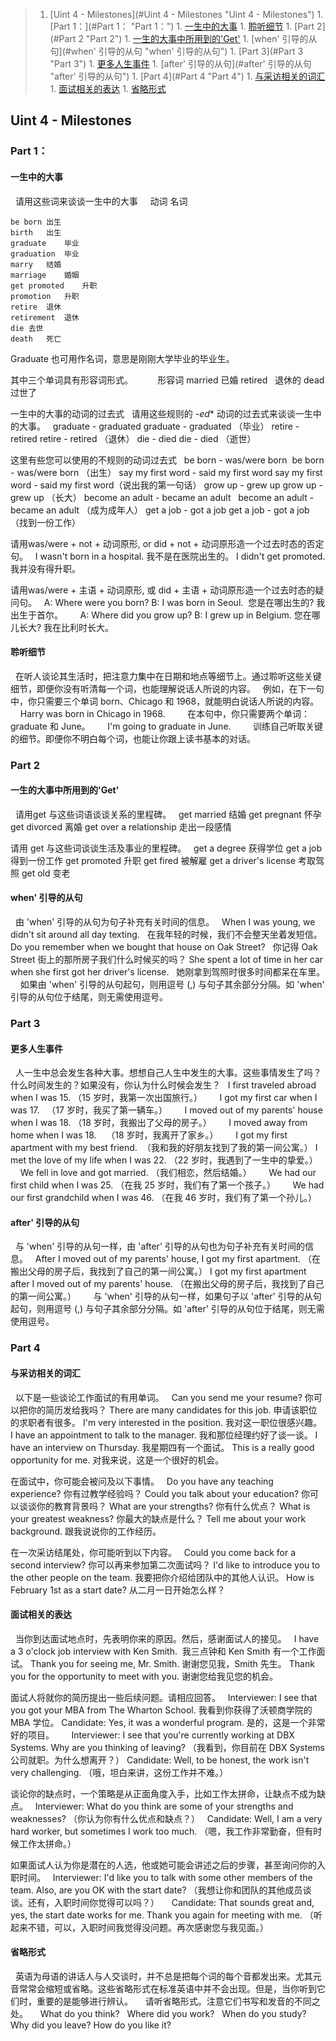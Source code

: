 >1. [Uint 4 - Milestones](#Uint 4 - Milestones "Uint 4 - Milestones")
	1. [Part 1：](#Part 1： "Part 1：")
		1. [一生中的大事](#一生中的大事 "一生中的大事")
		1. [聆听细节](#聆听细节 "聆听细节")
	1. [Part 2](#Part 2 "Part 2")
		1. [一生的大事中所用到的'Get'](#一生的大事中所用到的'Get' "一生的大事中所用到的'Get'")
		1. [when' 引导的从句](#when' 引导的从句 "when' 引导的从句")
	1. [Part 3](#Part 3 "Part 3")
		1. [更多人生事件](#更多人生事件 "更多人生事件")
		1. [after' 引导的从句](#after' 引导的从句 "after' 引导的从句")
	1. [Part 4](#Part 4 "Part 4")
		1. [与采访相关的词汇](#与采访相关的词汇 "与采访相关的词汇")
		1. [面试相关的表达](#面试相关的表达 "面试相关的表达")
		1. [省略形式](#省略形式 "省略形式")

## Uint 4 - Milestones

### Part 1：

#### 一生中的大事
 
请用这些词来谈谈一生中的大事
 	 
	动词
	名词

	be born	出生
	birth	出生
	graduate	毕业
	graduation	毕业
	marry	结婚
	marriage	婚姻
	get promoted	升职
	promotion	升职
	retire 	退休
	retirement	退休
	die	去世
	death 	死亡

Graduate 也可用作名词，意思是刚刚大学毕业的毕业生。

其中三个单词具有形容词形式。
 	 	 
	   形容词
	married	已婚
	retired  	退休的
	dead	过世了

一生中的大事的动词的过去式
 
请用这些规则的 *-ed** 动词的过去式来谈谈一生中的大事。
 
	graduate - graduated	graduate - graduated （毕业）
	retire - retired	retire - retired （退休）
	die - died	die - died （逝世）

这里有些您可以使用的不规则的动词过去式
 
	be born - was/were born 	be born - was/were born （出生）
	say my first word - said my first word	say my first word - said my first word（说出我的第一句话）
	grow up - grew up	grow up - grew up （长大）
	become an adult - became an adult  	become an adult - became an adult （成为成年人）
	get a job - got a job	get a job - got a job （找到一份工作）

请用was/were + not + 动词原形, or did + not + 动词原形造一个过去时态的否定句。
 
	I wasn't born in a hospital.	我不是在医院出生的。
	I didn't get promoted.	我并没有得升职。

请用was/were + 主语 + 动词原形, 或 did + 主语 + 动词原形造一个过去时态的疑问句。
 
	A: Where were you born?
	B: I was born in Seoul. 
	您是在哪出生的?
	我出生于首尔。
 	 	 
	A: Where did you grow up?
	B: I grew up in Belgium.
	您在哪儿长大?
	我在比利时长大。

#### 聆听细节
 
在听人谈论其生活时，把注意力集中在日期和地点等细节上。通过聆听这些关键细节，即便你没有听清每一个词，也能理解说话人所说的内容。
 
例如，在下一句中，你只需要三个单词 born、Chicago 和 1968，就能明白说话人所说的内容。
 	 	 
	Harry was born in Chicago in 1968.	 
 	 	 
在本句中，你只需要两个单词：graduate 和 June。
 	 	 
	I'm going to graduate in June.	 
 	 	 
训练自己听取关键的细节。即便你不明白每个词，也能让你跟上读书基本的对话。

### Part 2

#### 一生的大事中所用到的'Get'
 
请用get 与这些词语谈谈关系的里程碑。
 
	get married	结婚
	get pregnant	怀孕
	get divorced	离婚
	get over a relationship	走出一段感情

请用 get 与这些词谈谈生活及事业的里程碑。
 
	get a degree	获得学位
	get a job	得到一份工作
	get promoted	升职
	get fired	被解雇
	get a driver's license	考取驾照
	get old	变老

#### when' 引导的从句
 
由 'when' 引导的从句为句子补充有关时间的信息。
 
	When I was young, we didn't sit around all day texting.	 	在我年轻的时候，我们不会整天坐着发短信。
	Do you remember when we bought that house on Oak Street?	 	你记得 Oak Street 街上的那所房子我们什么时候买的吗？
	She spent a lot of time in her car when she first got her driver's license.	 	她刚拿到驾照时很多时间都呆在车里。
 	 
如果由 'when' 引导的从句起句，则用逗号 (,) 与句子其余部分分隔。如 'when' 引导的从句位于结尾，则无需使用逗号。

### Part 3

#### 更多人生事件
 
人一生中总会发生各种大事。想想自己人生中发生的大事。这些事情发生了吗？什么时间发生的？如果没有，你认为什么时候会发生？
 
	I first traveled abroad when I was 15.	（15 岁时，我第一次出国旅行。）	 	 	 
	I got my first car when I was 17.  	（17 岁时，我买了第一辆车。）	 	 	 
	I moved out of my parents' house when I was 18.	（18 岁时，我搬出了父母的房子。）	 	 	 
	I moved away from home when I was 18.   	（18 岁时，我离开了家乡。）	 	 	 
	I got my first apartment with my best friend. 	（我和我的好朋友找到了我的第一间公寓。）
	I met the love of my life when I was 22.	（22 岁时，我遇到了一生中的挚爱。）	 	 	 
	We fell in love and got married.	（我们相恋，然后结婚。）	 	 	 
	We had our first child when I was 25.	（在我 25 岁时，我们有了第一个孩子。）	 	 	 
	We had our first grandchild when I was 46.	（在我 46 岁时，我们有了第一个孙儿。）

#### after' 引导的从句
 
与 'when' 引导的从句一样，由 'after' 引导的从句也为句子补充有关时间的信息。
 
	After I moved out of my parents' house, I got my first apartment.	（在搬出父母的房子后，我找到了自己的第一间公寓。）
	I got my first apartment after I moved out of my parents' house.	（在搬出父母的房子后，我找到了自己的第一间公寓。）
 	 	 
与 'when' 引导的从句一样，如果句子以 'after' 引导的从句起句，则用逗号 (,) 与句子其余部分分隔。如 'after' 引导的从句位于结尾，则无需使用逗号。

### Part 4

#### 与采访相关的词汇
 
以下是一些谈论工作面试的有用单词。
 
	Can you send me your resume?	你可以把你的简历发给我吗？
	There are many candidates for this job.	申请该职位的求职者有很多。
	I'm very interested in the position.	我对这一职位很感兴趣。
	I have an appointment to talk to the manager.	我和那位经理约好了谈一谈。
	I have an interview on Thursday.	我星期四有一个面试。
	This is a really good opportunity for me.	对我来说，这是一个很好的机会。

在面试中，你可能会被问及以下事情。
 
	Do you have any teaching experience?	你有过教学经验吗？
	Could you talk about your education?	你可以谈谈你的教育背景吗？
	What are your strengths?	你有什么优点？
	What is your greatest weakness?	你最大的缺点是什么？
	Tell me about your work background.	跟我说说你的工作经历。

在一次采访结尾处，你可能听到以下内容。
 
	Could you come back for a second interview?	你可以再来参加第二次面试吗？
	I'd like to introduce you to the other people on the team.	我要把你介绍给团队中的其他人认识。
	How is February 1st as a start date?	从二月一日开始怎么样？

#### 面试相关的表达
 
当你到达面试地点时，先表明你来的原因。然后，感谢面试人的接见。
 
	I have a 3 o'clock job interview with Ken Smith. 	我三点钟和 Ken Smith 有一个工作面试。
	Thank you for seeing me, Mr. Smith.	谢谢您见我，Smith 先生。
	Thank you for the opportunity to meet with you.	谢谢您给我见您的机会。

面试人将就你的简历提出一些后续问题。请相应回答。
 
	Interviewer: I see that you got your MBA from The Wharton School.	我看到你获得了沃顿商学院的 MBA 学位。
	Candidate: Yes, it was a wonderful program.	是的，这是一个非常好的项目。
	 	 	 
	Interviewer: I see that you're currently working at DBX Systems. Why are you thinking of leaving?	（我看到，你目前在 DBX Systems 公司就职。为什么想离开？）
	Candidate: Well, to be honest, the work isn't very challenging.	（哦，坦白来讲，这份工作并不难。）

谈论你的缺点时，一个策略是从正面角度入手，比如工作太拼命，让缺点不成为缺点。
 
	Interviewer: What do you think are some of your strengths and weaknesses?
	（你认为你有什么优点和缺点？）
	 
	Candidate: Well, I am a very hard worker, but sometimes I work too much.
	（嗯，我工作非常勤奋，但有时候工作太拼命。）

如果面试人认为你是潜在的人选，他或她可能会讲述之后的步骤，甚至询问你的入职时间。
 
	Interviewer: I'd like you to talk with some other members of the team. Also, are you OK with the start date?
	（我想让你和团队的其他成员谈谈。还有，入职时间你觉得可以吗？）	 
	 
	Candidate: That sounds great and, yes, the start date works for me. Thank you again for meeting with me.
	（听起来不错，可以，入职时间我觉得没问题。再次感谢您与我见面。）

#### 省略形式
 
英语为母语的讲话人与人交谈时，并不总是把每个词的每个音都发出来。尤其元音常常会缩短或省略。这些省略形式在标准英语中并不会出现。但是，当你听到它们时，重要的是能够进行辨认。
 	 
请听省略形式。注意它们书写和发音的不同之处。
 	 
	What do you think?  
	Where did you work?  
	When do you study?
	Why did you leave?
	How do you like it?
